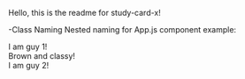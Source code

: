 Hello, this is the readme for study-card-x!

-Class Naming
Nested naming for App.js component example:
<div className='App__Container'>
    <div className='Container__Guy-1'>
    I am guy 1!
        <div className='Guy-1__Hat'>
        Brown and classy!
        </div>
    </div>
    <div className='Container__Guy-2'>
      I am guy 2!
    </div>
</div>